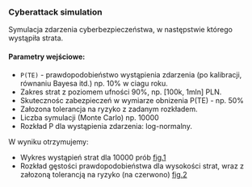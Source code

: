 ### Cyberattack simulation

Symulacja zdarzenia cyberbezpieczeństwa, w następstwie którego wystąpiła strata.

#### Parametry wejściowe:

* `P(TE)` - prawdopodobieństwo wystąpienia zdarzenia (po kalibracji, równaniu Bayesa itd.) np. 10% w ciagu roku.
* Zakres strat z poziomem ufności 90%, np. [100k, 1mln] PLN.
* Skutecznośc zabezpieczeń w wymiarze obnizenia P(TE) - np. 50%
* Załozona tolerancja na ryzyko z zadanym rozkładem.
* Liczba symulacji (Monte Carlo) np. 10000
* Rozkład P dla wystąpienia zdarzenia: log-normalny.

W wyniku otrzymujemy:

* Wykres wystąpień strat dla 10000 prób
  [fig.1](https://github.com/dominikmi/python-exercises/blob/main/distros/fig1.png)
* Rozkład gęstości prawdopodobieństwa dla wysokości strat, wraz z załozoną tolerancją na ryzyko (na czerwono)
  [fig.2](https://github.com/dominikmi/python-exercises/blob/main/distros/fig2.png)